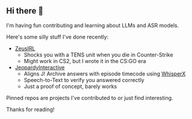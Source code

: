 ## Hi there 👋

I'm having fun contributing and learning about LLMs and ASR models.

Here's some silly stuff I've done recently:

* [ZeusIRL](https://github.com/ayancey/ZeusIRL)
  - Shocks you with a TENS unit when you die in Counter-Strike
  - Might work in CS2, but I wrote it in the CS:GO era
* [JeopardyInteractive](https://github.com/ayancey/JeopardyInteractive)
  - Aligns J! Archive answers with episode timecode using [WhisperX](https://github.com/m-bain/whisperX)
  - Speech-to-Text to verify you answered correctly
  - Just a proof of concept, barely works
 
Pinned repos are projects I've contributed to or just find interesting.

Thanks for reading!

